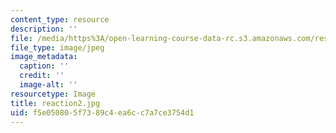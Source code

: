 ```yaml
---
content_type: resource
description: ''
file: /media/https%3A/open-learning-course-data-rc.s3.amazonaws.com/res-5-0001-digital-lab-techniques-manual-spring-2007/f5e050805f7389c4ea6cc7a7ce3754d1_reaction2.jpg
file_type: image/jpeg
image_metadata:
  caption: ''
  credit: ''
  image-alt: ''
resourcetype: Image
title: reaction2.jpg
uid: f5e05080-5f73-89c4-ea6c-c7a7ce3754d1
---
```

